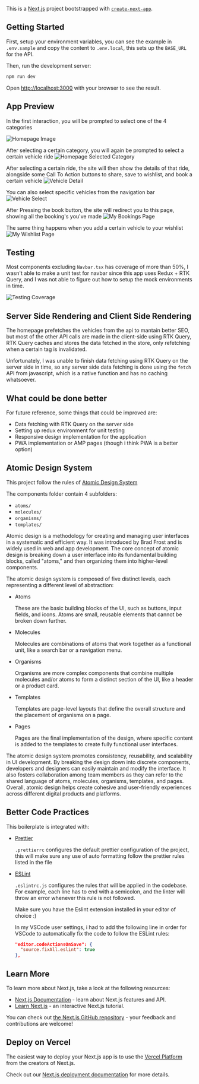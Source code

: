This is a [Next.js](https://nextjs.org/) project bootstrapped with [`create-next-app`](https://github.com/vercel/next.js/tree/canary/packages/create-next-app).

## Getting Started

First, setup your environment variables, you can see the example in `.env.sample` and copy the content to `.env.local`, this sets up the `BASE_URL` for the API.

Then, run the development server:

```bash
npm run dev
```

Open [http://localhost:3000](http://localhost:3000) with your browser to see the result.

## App Preview

In the first interaction, you will be prompted to select one of the 4 categories

![Homepage Image](/public/homepage.png)

After selecting a certain category, you will again be prompted to select a certain vehicle ride
![Homepage Selected Category](/public/homepage_selected_category.png)

After selecting a certain ride, the site will then show the details of that ride, alongside some Call To Action buttons to share, save to wishlist, and book a certain vehicle
![Vehicle Detail](/public/vehicle_detail.png)

You can also select specific vehicles from the navigation bar
![Vehicle Select](/public/select.png)

After Pressing the book button, the site will redirect you to this page, showing all the booking's you've made
![My Bookings Page](/public/mybookings.png)

The same thing happens when you add a certain vehicle to your wishlist
![My Wishlist Page](/public/wishlist.png)

## Testing

Most components excluding `Navbar.tsx` has coverage of more than 50%, I wasn't able to make a unit test for navbar since this app uses Redux + RTK Query, and I was not able to figure out how to setup the mock environments in time.

![Testing Coverage](/public/coverage_result.png)

## Server Side Rendering and Client Side Rendering

The homepage prefetches the vehicles from the api to mantain better SEO, but most of the other API calls are made in the client-side using RTK Query, RTK Query caches and stores the data fetched in the store, only refetching when a certain tag is invalidated.

Unfortunately, I was unable to finish data fetching using RTK Query on the server side in time, so any server side data fetching is done using the `fetch` API from javascript, which is a native function and has no caching whatsoever.

## What could be done better

For future reference, some things that could be improved are:

- Data fetching with RTK Query on the server side
- Setting up redux environment for unit testing
- Responsive design implementation for the application
- PWA implementation or AMP pages (though i think PWA is a better option)

## Atomic Design System

This project follow the rules of [Atomic Design System](https://atomicdesign.bradfrost.com/chapter-2/)

The components folder contain 4 subfolders:

- `atoms/`
- `molecules/`
- `organisms/`
- `templates/`

Atomic design is a methodology for creating and managing user interfaces in a systematic and efficient way. It was introduced by Brad Frost and is widely used in web and app development. The core concept of atomic design is breaking down a user interface into its fundamental building blocks, called "atoms," and then organizing them into higher-level components.

The atomic design system is composed of five distinct levels, each representing a different level of abstraction:

- Atoms

  These are the basic building blocks of the UI, such as buttons, input fields, and icons. Atoms are small, reusable elements that cannot be broken down further.

- Molecules

  Molecules are combinations of atoms that work together as a functional unit, like a search bar or a navigation menu.

- Organisms

  Organisms are more complex components that combine multiple molecules and/or atoms to form a distinct section of the UI, like a header or a product card.

- Templates

  Templates are page-level layouts that define the overall structure and the placement of organisms on a page.

- Pages

  Pages are the final implementation of the design, where specific content is added to the templates to create fully functional user interfaces.

The atomic design system promotes consistency, reusability, and scalability in UI development. By breaking the design down into discrete components, developers and designers can easily maintain and modify the interface. It also fosters collaboration among team members as they can refer to the shared language of atoms, molecules, organisms, templates, and pages. Overall, atomic design helps create cohesive and user-friendly experiences across different digital products and platforms.

## Better Code Practices

This boilerplate is integrated with:

- [Prettier](https://prettier.io/)

  `.prettierrc` configures the default prettier configuration of the project, this will make sure any use of auto formatting follow the prettier rules listed in the file

- [ESLint](https://eslint.org/)

  `.eslintrc.js` configures the rules that will be applied in the codebase. For example, each line has to end with a semicolon, and the linter will throw an error whenever this rule is not followed.

  Make sure you have the Eslint extension installed in your editor of choice :)

  In my VSCode user settings, i had to add the following line in order for VSCode to automatically fix the code to follow the ESLint rules:

  ```json
  "editor.codeActionsOnSave": {
    "source.fixAll.eslint": true
  },
  ```

## Learn More

To learn more about Next.js, take a look at the following resources:

- [Next.js Documentation](https://nextjs.org/docs) - learn about Next.js features and API.
- [Learn Next.js](https://nextjs.org/learn) - an interactive Next.js tutorial.

You can check out [the Next.js GitHub repository](https://github.com/vercel/next.js/) - your feedback and contributions are welcome!

## Deploy on Vercel

The easiest way to deploy your Next.js app is to use the [Vercel Platform](https://vercel.com/new?utm_medium=default-template&filter=next.js&utm_source=create-next-app&utm_campaign=create-next-app-readme) from the creators of Next.js.

Check out our [Next.js deployment documentation](https://nextjs.org/docs/deployment) for more details.
